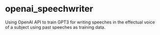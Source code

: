 # openai_speechwriter
Using OpenAI API to train GPT3 for writing speeches in the effectual voice of a subject using past speeches as training data.
